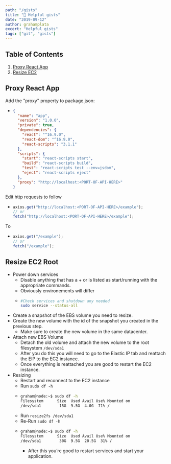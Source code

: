 ```yaml
---
path: "/gists"
title: "📔 Helpful gists"
date: "2019-09-12"
author: grahamplata
excert: "Helpful gists"
tags: ["git", "gists"]
---
```


## Table of Contents

1. [Proxy React App](#proxy-react-app)
2. [Resize EC2](#resize-ec2-root)

## Proxy React App

Add the "proxy" property to package.json:

- ```json
  {
    "name": "app",
    "version": "1.0.0",
    "private": true,
    "dependencies": {
      "react": "^16.9.0",
      "react-dom": "^16.9.0",
      "react-scripts": "3.1.1"
    },
    "scripts": {
      "start": "react-scripts start",
      "build": "react-scripts build",
      "test": "react-scripts test --env=jsdom",
      "eject": "react-scripts eject"
    },
    "proxy": "http://localhost:<PORT-OF-API-HERE>"
  }
  ```

Edit http requests to follow

- ```javascript
  axios.get("http://localhost:<PORT-OF-API-HERE>/example");
  // or
  fetch("http://localhost:<PORT-OF-API-HERE>/example");
  ```

To

- ```javascript
  axios.get("/example");
  // or
  fetch("/example");
  ```

## Resize EC2 Root

- Power down services
  - Disable anything that has a + or is listed as start/running with the appropriate commands.
  - Obviously environements will differ
  - ```bash
    #Check services and shutdown any needed
    sudo service --status-all
    ```
- Create a snapshot of the EBS volume you need to resize.
- Create the new volume with the id of the snapshot you created in the previous step.
  - Make sure to create the new volume in the same datacenter.
- Attach new EBS Volume
  - Detach the old volume and attach the new volume to the root filesystem `/dev/sda1`
  - After you do this you will need to go to the Elastic IP tab and reattach the EIP to the EC2 instance.
  - Once everything is reattached you are good to restart the EC2 instance.
- Resizing
  - Restart and reconnect to the EC2 instance
  - Run `sudo df -h`
  - ```bash
    graham@node:~$ sudo df -h
    Filesystem      Size  Used Avail Use% Mounted on
    /dev/sda1        15G  9.5G  4.0G  71% /
    ```
  - Run `resize2fs /dev/sda1`
  - Re-Run `sudo df -h`
  - ```bash
    graham@node:~$ sudo df -h
    Filesystem      Size  Used Avail Use% Mounted on
    /dev/sda1        30G  9.5G  20.5G  31% /
    ```
    - After this you’re good to restart services and start your application.
